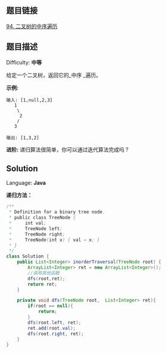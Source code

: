 ## 题目链接

[94\. 二叉树的中序遍历](https://leetcode-cn.com/problems/binary-tree-inorder-traversal/)

## 题目描述

Difficulty: **中等**

给定一个二叉树，返回它的_中序 _遍历。

**示例:**

```
输入: [1,null,2,3]
   1
    \
     2
    /
   3

输出: [1,3,2]
```

**进阶:** 递归算法很简单，你可以通过迭代算法完成吗？

## Solution

Language: **Java**

**递归方法：**

```java
​/**
 * Definition for a binary tree node.
 * public class TreeNode {
 *     int val;
 *     TreeNode left;
 *     TreeNode right;
 *     TreeNode(int x) { val = x; }
 * }
 */
class Solution {
    public List<Integer> inorderTraversal(TreeNode root) {
        ArrayList<Integer> ret = new ArrayList<Integer>();
        //调用其他函数
        dfs(root,ret);
        return ret;
    }

    private void dfs(TreeNode root,  List<Integer> ret){
        if(root == null){
            return;
        }
        dfs(root.left, ret);
        ret.add(root.val);
        dfs(root.right, ret);
    }
}
```